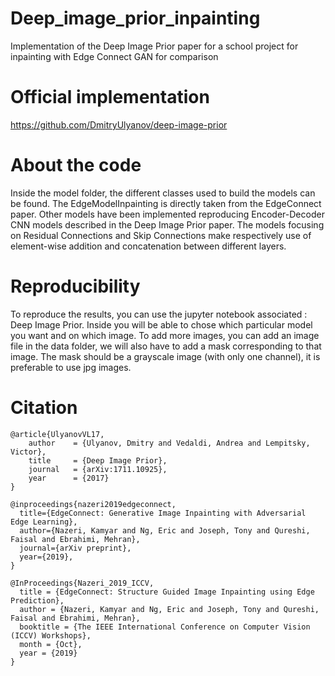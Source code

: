 # Deep_image_prior_inpainting

Implementation of the Deep Image Prior paper for a school project for inpainting with Edge Connect GAN for comparison

# Official implementation

https://github.com/DmitryUlyanov/deep-image-prior

# About the code

Inside the model folder, the different classes used to build the models can be found. The EdgeModelInpainting is directly taken from the EdgeConnect paper. Other models have been implemented reproducing Encoder-Decoder CNN models described in the Deep Image Prior paper. The models focusing on Residual Connections and Skip Connections make respectively use of element-wise addition and concatenation between different layers.

# Reproducibility

To reproduce the results, you can use the jupyter notebook associated : Deep Image Prior. Inside you will be able to chose which particular model you want and on which image. To add more images, you can add an image file in the data folder, we will also have to add a mask corresponding to that image. The mask should be a grayscale image (with only one channel), it is preferable to use jpg images.

# Citation

```
@article{UlyanovVL17,
    author    = {Ulyanov, Dmitry and Vedaldi, Andrea and Lempitsky, Victor},
    title     = {Deep Image Prior},
    journal   = {arXiv:1711.10925},
    year      = {2017}
}
```

```
@inproceedings{nazeri2019edgeconnect,
  title={EdgeConnect: Generative Image Inpainting with Adversarial Edge Learning},
  author={Nazeri, Kamyar and Ng, Eric and Joseph, Tony and Qureshi, Faisal and Ebrahimi, Mehran},
  journal={arXiv preprint},
  year={2019},
}
```

```
@InProceedings{Nazeri_2019_ICCV,
  title = {EdgeConnect: Structure Guided Image Inpainting using Edge Prediction},
  author = {Nazeri, Kamyar and Ng, Eric and Joseph, Tony and Qureshi, Faisal and Ebrahimi, Mehran},
  booktitle = {The IEEE International Conference on Computer Vision (ICCV) Workshops},
  month = {Oct},
  year = {2019}
}
```
